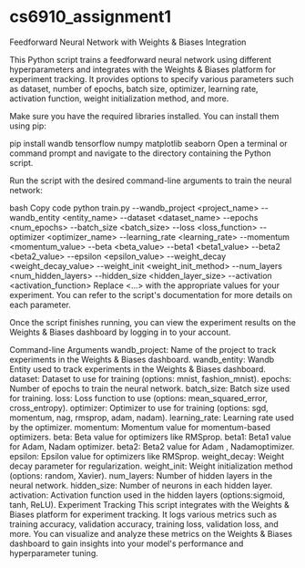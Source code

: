 # cs6910_assignment1
Feedforward Neural Network with Weights & Biases Integration

This Python script trains a feedforward neural network using different hyperparameters and integrates with the Weights & Biases platform for experiment tracking. It provides options to specify various parameters such as dataset, number of epochs, batch size, optimizer, learning rate, activation function, weight initialization method, and more.



Make sure you have the required libraries installed. You can install them using pip:

pip install wandb tensorflow numpy matplotlib seaborn
Open a terminal or command prompt and navigate to the directory containing the Python script.

Run the script with the desired command-line arguments to train the neural network:

bash
Copy code
python train.py --wandb_project <project_name> --wandb_entity <entity_name> --dataset <dataset_name> --epochs <num_epochs> --batch_size <batch_size> --loss <loss_function> --optimizer <optimizer_name> --learning_rate <learning_rate> --momentum <momentum_value> --beta <beta_value> --beta1 <beta1_value> --beta2 <beta2_value> --epsilon <epsilon_value> --weight_decay <weight_decay_value> --weight_init <weight_init_method> --num_layers <num_hidden_layers> --hidden_size <hidden_layer_size> --activation <activation_function>
Replace <...> with the appropriate values for your experiment. You can refer to the script's documentation for more details on each parameter.

Once the script finishes running, you can view the experiment results on the Weights & Biases dashboard by logging in to your account.

Command-line Arguments
wandb_project: Name of the project to track experiments in the Weights & Biases dashboard.
wandb_entity: Wandb Entity used to track experiments in the Weights & Biases dashboard.
dataset: Dataset to use for training (options: mnist, fashion_mnist).
epochs: Number of epochs to train the neural network.
batch_size: Batch size used for training.
loss: Loss function to use (options: mean_squared_error, cross_entropy).
optimizer: Optimizer to use for training (options: sgd, momentum, nag, rmsprop, adam, nadam).
learning_rate: Learning rate used by the optimizer.
momentum: Momentum value for momentum-based optimizers.
beta: Beta value for optimizers like RMSprop.
beta1: Beta1 value for Adam, Nadam optimizer.
beta2: Beta2 value for Adam , Nadamoptimizer.
epsilon: Epsilon value for optimizers like RMSprop.
weight_decay: Weight decay parameter for regularization.
weight_init: Weight initialization method (options: random, Xavier).
num_layers: Number of hidden layers in the neural network.
hidden_size: Number of neurons in each hidden layer.
activation: Activation function used in the hidden layers (options:sigmoid, tanh, ReLU).
Experiment Tracking
This script integrates with the Weights & Biases platform for experiment tracking. It logs various metrics such as training accuracy, validation accuracy, training loss, validation loss, and more. You can visualize and analyze these metrics on the Weights & Biases dashboard to gain insights into your model's performance and hyperparameter tuning.
